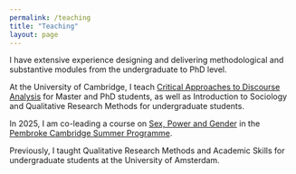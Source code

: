 ```yaml
---
permalink: /teaching
title: "Teaching"
layout: page
---
```


I have extensive experience designing and delivering methodological and substantive modules from the undergraduate to PhD level. 

At the University of Cambridge, I teach [Critical Approaches to Discourse Analysis](https://www.researchmethods.group.cam.ac.uk/modules/critical-approaches-to-discourse-analysis-lt/) for Master and PhD students, as well as Introduction to Sociology and Qualitative Research Methods for undergraduate students. 

In 2025, I am co-leading a course on [Sex, Power and Gender](https://www.pem.cam.ac.uk/international-programmes/pembroke-cambridge-summer-programme/course-portfolio/sex-power-and-gender) in the [Pembroke Cambridge Summer Programme](https://www.pem.cam.ac.uk/international-programmes/pembroke-cambridge-summer-programme). 

Previously, I taught Qualitative Research Methods and Academic Skills for undergraduate students at the University of Amsterdam.
